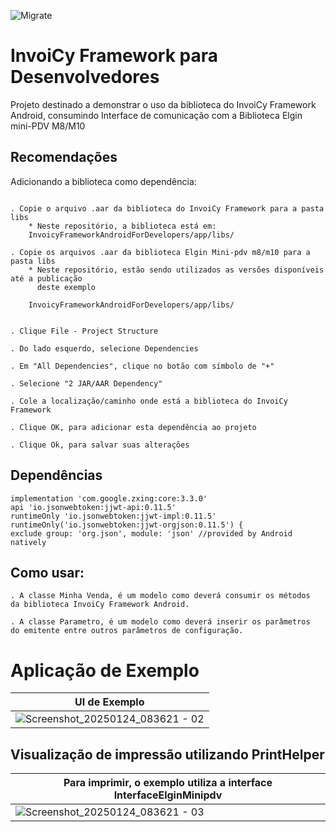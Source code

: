 ![Migrate](https://migrate.info/wp-content/uploads/2022/01/Marca_mini.png.webp)

# InvoiCy Framework para Desenvolvedores
Projeto destinado a demonstrar o uso da biblioteca do InvoiCy Framework Android, consumindo Interface de comunicação com a Biblioteca Elgin mini-PDV M8/M10


## Recomendações

Adicionando a biblioteca como dependência:
```Text

. Copie o arquivo .aar da biblioteca do InvoiCy Framework para a pasta libs
	* Neste repositório, a biblioteca está em:
	InvoicyFrameworkAndroidForDevelopers/app/libs/

. Copie os arquivos .aar da biblioteca Elgin Mini-pdv m8/m10 para a pasta libs
	* Neste repositório, estão sendo utilizados as versões disponíveis até a publicação
	  deste exemplo

	InvoicyFrameworkAndroidForDevelopers/app/libs/


. Clique File - Project Structure

. Do lado esquerdo, selecione Dependencies

. Em "All Dependencies", clique no botão com símbolo de "+"

. Selecione "2 JAR/AAR Dependency"

. Cole a localização/caminho onde está a biblioteca do InvoiCy Framework

. Clique OK, para adicionar esta dependência ao projeto

. Clique Ok, para salvar suas alterações
```
	
## Dependências
```Text
implementation 'com.google.zxing:core:3.3.0'
api 'io.jsonwebtoken:jjwt-api:0.11.5'
runtimeOnly 'io.jsonwebtoken:jjwt-impl:0.11.5'
runtimeOnly('io.jsonwebtoken:jjwt-orgjson:0.11.5') {
exclude group: 'org.json', module: 'json' //provided by Android natively
```

## Como usar:
```Text
. A classe Minha Venda, é um modelo como deverá consumir os métodos
da biblioteca InvoiCy Framework Android.

. A classe Parametro, é um modelo como deverá inserir os parâmetros
do emitente entre outros parâmetros de configuração.
```

# Aplicação de Exemplo

|UI de Exemplo|
|-------------|
|![Screenshot_20250124_083621 - 02](https://github.com/user-attachments/assets/f3e46d58-6604-46e4-9cb6-0e5d67e7504d)|


## Visualização de impressão utilizando PrintHelper
|Para imprimir, o exemplo utiliza a interface InterfaceElginMinipdv|
|-------------|
|![Screenshot_20250124_083621 - 03](https://github.com/user-attachments/assets/fa457c01-74f6-42ff-89f1-f3e58c8ed802)|
